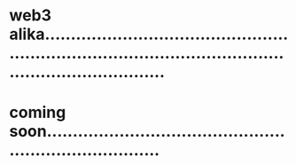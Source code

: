 # web3 alika..................................................................................................................................
# coming soon...........................................................................
